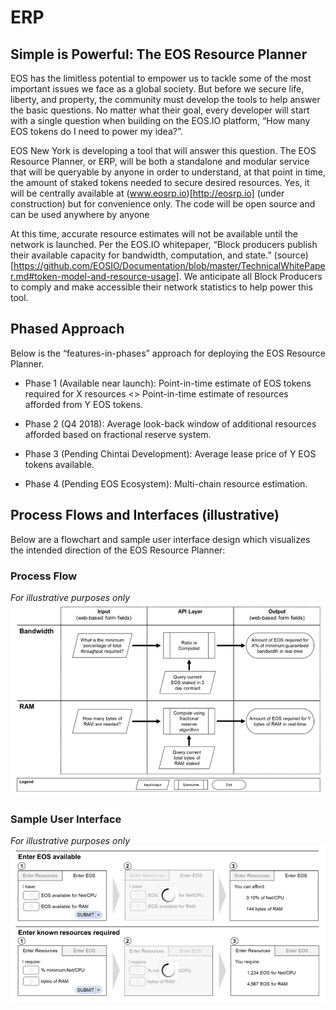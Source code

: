 # ERP

## Simple is Powerful: The EOS Resource Planner

EOS has the limitless potential to empower us to tackle some of the most important issues we face as a global society. But before we secure life, liberty, and property, the community must develop the tools to help answer the basic questions. No matter what their goal, every developer will start with a single question when building on the EOS.IO platform, “How many EOS tokens do I need to power my idea?”. 

EOS New York is developing a tool that will answer this question. The EOS Resource Planner, or ERP, will be both a standalone and modular service that will be queryable by anyone in order to understand, at that point in time, the amount of staked tokens needed to secure desired resources. Yes, it will be centrally available at (www.eosrp.io)[http://eosrp.io] (under construction) but for convenience only. The code will be open source and can be used anywhere by anyone

At this time, accurate resource estimates will not be available until the network is launched. Per the EOS.IO whitepaper, “Block producers publish their available capacity for bandwidth, computation, and state.” (source)[https://github.com/EOSIO/Documentation/blob/master/TechnicalWhitePaper.md#token-model-and-resource-usage]. We anticipate all Block Producers to comply and make accessible their network statistics to help power this tool. 

## Phased Approach

Below is the “features-in-phases” approach for deploying the EOS Resource Planner.

* Phase 1 (Available near launch): Point-in-time estimate of EOS tokens required for X resources <> Point-in-time estimate of resources afforded from Y EOS tokens.

* Phase 2 (Q4 2018): Average look-back window of additional resources afforded based on fractional reserve system.

* Phase 3 (Pending Chintai Development): Average lease price of Y EOS tokens available. 

* Phase 4 (Pending EOS Ecosystem): Multi-chain resource estimation.

## Process Flows and Interfaces (illustrative)

Below are a flowchart and sample user interface design which visualizes the intended direction of the EOS Resource Planner:


### Process Flow
*For illustrative purposes only*
![process_flow](process_flow.png "Process flow")

### Sample User Interface
*For illustrative purposes only*
![sample_ui](sample_ui.png "Sample UI")
